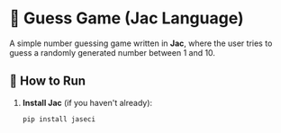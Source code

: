 # 🎲 Guess Game (Jac Language)

A simple number guessing game written in **Jac**, where the user tries to guess a randomly generated number between 1 and 10.

## 🚀 How to Run

1. **Install Jac** (if you haven't already):
   ```bash
   pip install jaseci
